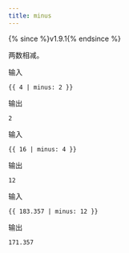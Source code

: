 ```yaml
---
title: minus
---
```


{% since %}v1.9.1{% endsince %}

两数相减。

输入
```liquid
{{ 4 | minus: 2 }}
```

输出
```text
2
```

输入
```liquid
{{ 16 | minus: 4 }}
```

输出
```text
12
```

输入
```liquid
{{ 183.357 | minus: 12 }}
```

输出
```text
171.357
```
